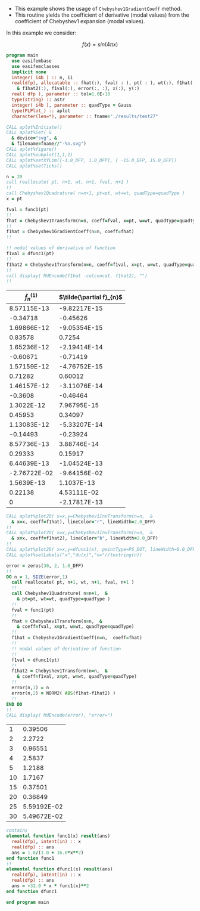 - This example shows the usage of `Chebyshev1GradientCoeff` method.
- This routine yields the coefficient of derivative (modal values) from the coefficient of Chebyshev1 expansion (modal values).

In this example we consider:

$$
f(x) = sin(4\pi x)
$$

```fortran
program main
  use easifembase
  use easifemclasses
  implicit none
  integer( i4b ) :: n, ii
  real(dfp), allocatable :: fhat(:), fval( : ), pt( : ), wt(:), f1hat(:), &
    & f1hat2(:), f1val(:), error(:, :), x(:), y(:)
  real( dfp ), parameter :: tol=1.0E-10
  type(string) :: astr
  integer( i4b ), parameter :: quadType = Gauss
  type(PLPlot_) :: aplot
  character(len=*), parameter :: fname="./results/test27"
```

```fortran title "Plot settings"
CALL aplot%Initiate()
CALL aplot%Set( &
  & device="svg", &
  & filename=fname//"-%n.svg")
CALL aplot%figure()
CALL aplot%subplot(1,1,1)
CALL aplot%setXYLim([-1.0_DFP, 1.0_DFP], [ -15.0_DFP, 15.0_DFP])
CALL aplot%setTicks()
```

```fortran title "Prepare quadratures"
n = 20
call reallocate( pt, n+1, wt, n+1, fval, n+1 )
!!
call Chebyshev1Quadrature( n=n+1, pt=pt, wt=wt, quadType=quadType )
x = pt
```

```fortran title "Chebyshev1Transformation"
fval = func1(pt)
!!
fhat = Chebyshev1Transform(n=n, coeff=fval, x=pt, w=wt, quadType=quadType)
!!
f1hat = Chebyshev1GradientCoeff(n=n, coeff=fhat)
!!
```

```fortran title "Chebyshev1Transformation"
!! nodal values of derivative of function
f1val = dfunc1(pt)
!!
f1hat2 = Chebyshev1Transform(n=n, coeff=f1val, x=pt, w=wt, quadType=quadType)
!!
call display( MdEncode(f1hat .colconcat. f1hat2), "")
!!
```

| $\tilde{f}^{(1)}_{n}$ | $\tilde{\partial f}_{n}$ |
| --------------------- | ------------------------ |
| 8.57115E-13           | -9.82217E-15             |
| -0.34718              | -0.45626                 |
| 1.69866E-12           | -9.05354E-15             |
| 0.83578               | 0.7254                   |
| 1.65236E-12           | -2.19414E-14             |
| -0.60671              | -0.71419                 |
| 1.57159E-12           | -4.76752E-15             |
| 0.71282               | 0.60012                  |
| 1.46157E-12           | -3.11076E-14             |
| -0.3608               | -0.46464                 |
| 1.3022E-12            | 7.96795E-15              |
| 0.45953               | 0.34097                  |
| 1.13083E-12           | -5.33207E-14             |
| -0.14493              | -0.23924                 |
| 8.57736E-13           | 3.88746E-14              |
| 0.29333               | 0.15917                  |
| 6.44639E-13           | -1.04524E-13             |
| -2.76722E-02          | -9.64156E-02             |
| 1.5639E-13            | 1.1037E-13               |
| 0.22138               | 4.53111E-02              |
| 0                     | -2.17817E-13             |

```fortran title "Plotting"
CALL aplot%plot2D( x=x,y=Chebyshev1InvTransform(n=n,  &
  & x=x, coeff=f1hat), lineColor="r", lineWidth=2.0_DFP)
!!
CALL aplot%plot2D( x=x,y=Chebyshev1InvTransform(n=n,  &
  & x=x, coeff=f1hat2), lineColor="b", lineWidth=2.0_DFP)
!!
CALL aplot%plot2D( x=x,y=dfunc1(x), pointType=PS_DOT, lineWidth=0.0_DFP )
CALL aplot%setLabels("x","du(x)","n="//tostring(n))
```

```fortran title "Prepare quadratures"
error = zeros(30, 2, 1.0_DFP)
!!
DO n = 1, SIZE(error,1)
  call reallocate( pt, n+1, wt, n+1, fval, n+1 )
  !!
  call Chebyshev1Quadrature( n=n+1,  &
    & pt=pt, wt=wt, quadType=quadType )
  !!
  fval = func1(pt)
  !!
  fhat = Chebyshev1Transform(n=n,  &
    & coeff=fval, x=pt, w=wt, quadType=quadType)
  !!
  f1hat = Chebyshev1GradientCoeff(n=n,  coeff=fhat)
  !!
  !! nodal values of derivative of function
  !!
  f1val = dfunc1(pt)
  !!
  f1hat2 = Chebyshev1Transform(n=n,  &
    & coeff=f1val, x=pt, w=wt, quadType=quadType)
  !!
  error(n,1) = n
  error(n,2) = NORM2( ABS(f1hat-f1hat2) )
  !!
END DO
!!
CALL display( MdEncode(error), "error=")
```

|    |             |
| -- | ----------- |
| 1  | 0.39506     |
| 2  | 2.2722      |
| 3  | 0.96551     |
| 4  | 2.5837      |
| 5  | 1.2188      |
| 10 | 1.7167      |
| 15 | 0.37501     |
| 20 | 0.36849     |
| 25 | 5.59192E-02 |
| 30 | 5.49672E-02 |

```fortran title "Define function"
contains
elemental function func1(x) result(ans)
  real(dfp), intent(in) :: x
  real(dfp) :: ans
  ans = 1.0/(1.0 + 16.0*x**2)
end function func1
!!
elemental function dfunc1(x) result(ans)
  real(dfp), intent(in) :: x
  real(dfp) :: ans
  ans = -32.0 * x * func1(x)**2
end function dfunc1
```

```fortran
end program main
```
